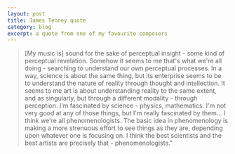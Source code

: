 ```yaml
---
layout: post
title: James Tenney quote
category: blog
excerpt: a quote from one of my favourite composers
---
```


> [My music is] sound for the sake of perceptual insight - some kind of perceptual revelation. Somehow it seems to me that's what we're all doing - searching to understand our own perceptual processes. In a way, science is about the same thing, but its enterprise seems to be to understand the nature of reality through thought and intellection. It seems to me art is about understanding reality to the same extent, and as singularly, but through a different modality - through perception. I'm fascinated by science - physics, mathematics. I'm not very good at any of those things, but I'm really fascinated by them... I think we're all phenomenologists. The basic idea in phenomenology is making a more strenuous effort to see things as they are, depending upon whatever one is focusing on. I think the best scientists and the best artists are precisely that - phenomenologists."

